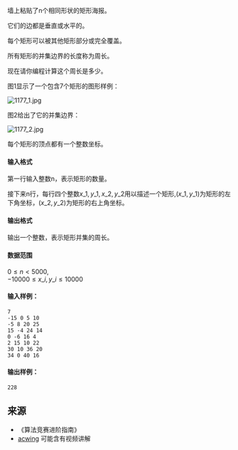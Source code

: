 墙上粘贴了n个相同形状的矩形海报。

它们的边都是垂直或水平的。

每个矩形可以被其他矩形部分或完全覆盖。

所有矩形的并集边界的长度称为周长。

现在请你编程计算这个周长是多少。

图1显示了一个包含7个矩形的图形样例：

![1177_1.jpg](/media/article/image/2019/01/21/19_aa9258341c-1177_1.jpg)

图2给出了它的并集边界：

![1177_2.jpg](/media/article/image/2019/01/21/19_ce0c08f01c-1177_2.jpg)

每个矩形的顶点都有一个整数坐标。

#### 输入格式

第一行输入整数n，表示矩形的数量。

接下来n行，每行四个整数$x\_1,y\_1,x\_2,y\_2$用以描述一个矩形,$(x\_1,y\_1)$为矩形的左下角坐标，$(x\_2,y\_2)$为矩形的右上角坐标。

#### 输出格式

输出一个整数，表示矩形并集的周长。

#### 数据范围

$0 \le n < 5000$,  
$-10000 \le x\_i,y\_i \le 10000$

#### 输入样例：

```
7
-15 0 5 10
-5 8 20 25
15 -4 24 14
0 -6 16 4
2 15 10 22
30 10 36 20
34 0 40 16
```

#### 输出样例：

```
228
```

## 来源 
- 《算法竞赛进阶指南》
- [acwing](https://www.acwing.com/problem/content/264/) 可能含有视频讲解